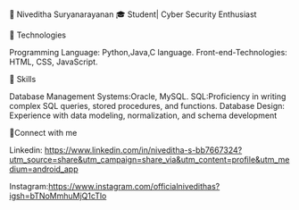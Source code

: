 👋 Niveditha Suryanarayanan 🎓 Student| Cyber Security Enthusiast




🚀 Technologies 

Programming Language: Python,Java,C language. 
Front-end-Technologies: HTML, CSS, JavaScript. 

🔧 Skills

Database Management Systems:Oracle, MySQL. 
SQL:Proficiency in writing complex SQL queries, stored procedures, and functions. 
Database Design: Experience with data modeling, normalization, and schema development

📌Connect with me 

Linkedin: https://www.linkedin.com/in/niveditha-s-bb7667324?utm_source=share&utm_campaign=share_via&utm_content=profile&utm_medium=android_app

Instagram:https://www.instagram.com/officialnivedithas?igsh=bTNoMmhuMjQ1cTlo